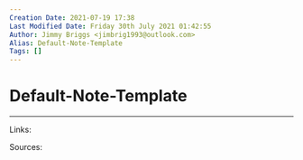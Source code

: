 ```yaml
---
Creation Date: 2021-07-19 17:38
Last Modified Date: Friday 30th July 2021 01:42:55
Author: Jimmy Briggs <jimbrig1993@outlook.com>
Alias: Default-Note-Template
Tags: []
---
```


# Default-Note-Template

***

Links: 

Sources:


